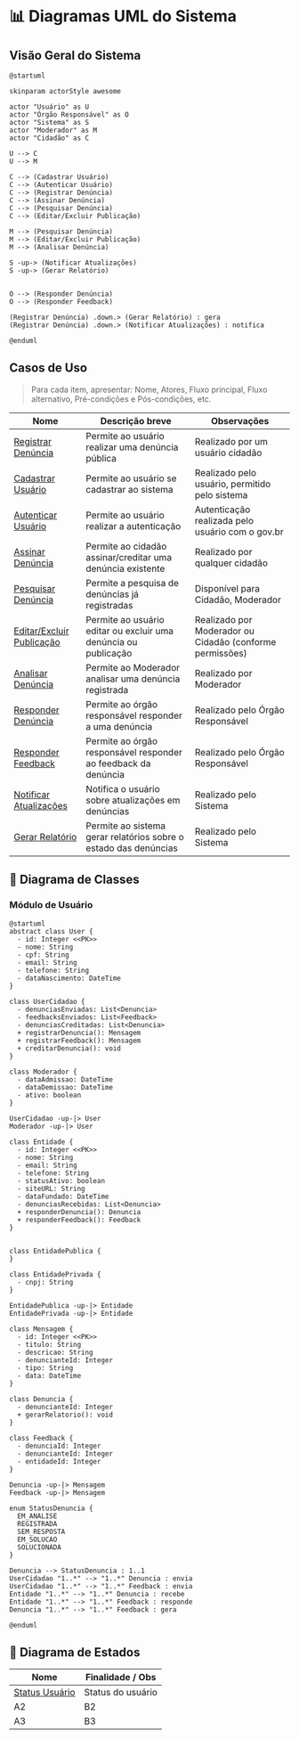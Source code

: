 # 📊 Diagramas UML do Sistema

## Visão Geral do Sistema

```puml
@startuml

skinparam actorStyle awesome

actor "Usuário" as U
actor "Órgão Responsável" as O
actor "Sistema" as S
actor "Moderador" as M
actor "Cidadão" as C

U --> C
U --> M

C --> (Cadastrar Usuário)
C --> (Autenticar Usuário)
C --> (Registrar Denúncia)
C --> (Assinar Denúncia)
C --> (Pesquisar Denúncia)
C --> (Editar/Excluir Publicação)

M --> (Pesquisar Denúncia)
M --> (Editar/Excluir Publicação)
M --> (Analisar Denúncia)

S -up-> (Notificar Atualizações)
S -up-> (Gerar Relatório)


O --> (Responder Denúncia)
O --> (Responder Feedback)

(Registrar Denúncia) .down.> (Gerar Relatório) : gera
(Registrar Denúncia) .down.> (Notificar Atualizações) : notifica

@enduml
```

## Casos de Uso

>  Para cada item, apresentar: Nome, Atores, Fluxo principal, Fluxo alternativo, Pré-condições e Pós-condições, etc. 


| Nome                                   | Descrição breve                                               | Observações                        |
| -------------------------------------- | ------------------------------------------------------------- | ---------------------------------- |
| [Registrar Denúncia](./UC_Denuncia.md) | Permite ao usuário realizar uma denúncia pública              | Realizado por um usuário cidadão  |
| [Cadastrar Usuário](./UC_Denuncia.md)  | Permite ao usuário se cadastrar ao sistema                    | Realizado pelo usuário, permitido pelo sistema |
| [Autenticar Usuário](./UC_Denuncia.md) | Permite ao usuário realizar a autenticação                    | Autenticação realizada pelo usuário com o gov.br |
| [Assinar Denúncia](./UC_Denuncia.md)   | Permite ao cidadão assinar/creditar uma denúncia existente    | Realizado por qualquer cidadão |
| [Pesquisar Denúncia](./UC_Denuncia.md) | Permite a pesquisa de denúncias já registradas                | Disponível para Cidadão, Moderador |
| [Editar/Excluir Publicação](./UC_Denuncia.md) | Permite ao usuário editar ou excluir uma denúncia ou publicação | Realizado por Moderador ou Cidadão (conforme permissões) |
| [Analisar Denúncia](./UC_Denuncia.md)  | Permite ao Moderador analisar uma denúncia registrada         | Realizado por Moderador |
| [Responder Denúncia](./UC_Denuncia.md) | Permite ao órgão responsável responder a uma denúncia         | Realizado pelo Órgão Responsável |
| [Responder Feedback](./UC_Denuncia.md) | Permite ao órgão responsável responder ao feedback da denúncia | Realizado pelo Órgão Responsável |
| [Notificar Atualizações](./UC_Denuncia.md) | Notifica o usuário sobre atualizações em denúncias         | Realizado pelo Sistema |
| [Gerar Relatório](./UC_Denuncia.md)    | Permite ao sistema gerar relatórios sobre o estado das denúncias | Realizado pelo Sistema |


## 🔹 Diagrama de Classes

### Módulo de Usuário

```plantuml
@startuml
abstract class User {
  - id: Integer <<PK>>
  - nome: String
  - cpf: String
  - email: String
  - telefone: String 
  - dataNascimento: DateTime
}

class UserCidadao {
  - denunciasEnviadas: List<Denuncia> 
  - feedbacksEnviados: List<Feedback>
  - denunciasCreditadas: List<Denuncia>
  + registrarDenuncia(): Mensagem
  + registrarFeedback(): Mensagem
  + creditarDenuncia(): void
}

class Moderador {
  - dataAdmissao: DateTime
  - dataDemissao: DateTime
  - ativo: boolean
}

UserCidadao -up-|> User
Moderador -up-|> User

class Entidade {
  - id: Integer <<PK>>
  - nome: String
  - email: String
  - telefone: String
  - statusAtivo: boolean 
  - siteURL: String 
  - dataFundado: DateTime
  - denunciasRecebidas: List<Denuncia>
  + responderDenuncia(): Denuncia
  + responderFeedback(): Feedback
}


class EntidadePublica {
} 

class EntidadePrivada {
  - cnpj: String
}

EntidadePublica -up-|> Entidade
EntidadePrivada -up-|> Entidade

class Mensagem {
  - id: Integer <<PK>>
  - titulo: String
  - descricao: String
  - denuncianteId: Integer
  - tipo: String 
  - data: DateTime
}

class Denuncia {
  - denuncianteId: Integer
  + gerarRelatorio(): void
}

class Feedback {
  - denunciaId: Integer
  - denuncianteId: Integer
  - entidadeId: Integer
}

Denuncia -up-|> Mensagem
Feedback -up-|> Mensagem 

enum StatusDenuncia {
  EM_ANALISE
  REGISTRADA
  SEM_RESPOSTA
  EM_SOLUCAO
  SOLUCIONADA
}

Denuncia --> StatusDenuncia : 1..1
UserCidadao "1..*" --> "1..*" Denuncia : envia
UserCidadao "1..*" --> "1..*" Feedback : envia
Entidade "1..*" --> "1..*" Denuncia : recebe
Entidade "1..*" --> "1..*" Feedback : responde
Denuncia "1..*" --> "1..*" Feedback : gera

@enduml
```


## 🔹 Diagrama de Estados

| Nome                            | Finalidade / Obs  |
| ------------------------------- | ----------------- |
| [Status Usuário](./DE_login.md) | Status do usuário |
| A2                              | B2                |
| A3                              | B3                |

